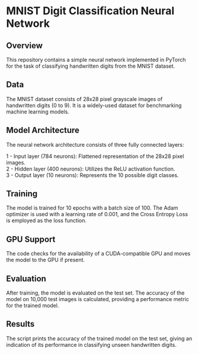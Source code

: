 # MNIST Digit Classification Neural Network
## Overview
This repository contains a simple neural network implemented in PyTorch for the task of classifying handwritten digits from the MNIST dataset.

## Data
The MNIST dataset consists of 28x28 pixel grayscale images of handwritten digits (0 to 9). It is a widely-used dataset for benchmarking machine learning models.   

## Model Architecture
The neural network architecture consists of three fully connected layers:   

1 - Input layer (784 neurons): Flattened representation of the 28x28 pixel images.   
2 - Hidden layer (400 neurons): Utilizes the ReLU activation function.   
3 - Output layer (10 neurons): Represents the 10 possible digit classes.   

## Training   
The model is trained for 10 epochs with a batch size of 100. The Adam optimizer is used with a learning rate of 0.001, and the Cross Entropy Loss is employed as the loss function.   

## GPU Support
The code checks for the availability of a CUDA-compatible GPU and moves the model to the GPU if present.

## Evaluation
After training, the model is evaluated on the test set. The accuracy of the model on 10,000 test images is calculated, providing a performance metric for the trained model.

## Results
The script prints the accuracy of the trained model on the test set, giving an indication of its performance in classifying unseen handwritten digits.


